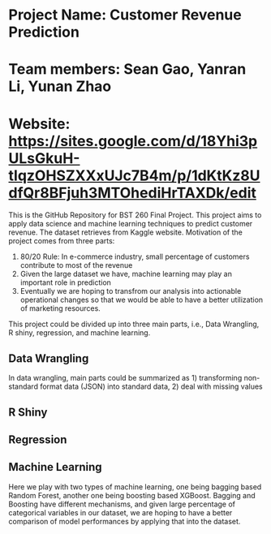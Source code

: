 # Project Name: Customer Revenue Prediction
# Team members: Sean Gao, Yanran Li, Yunan Zhao
# Website: https://sites.google.com/d/18Yhi3pULsGkuH-tIqzOHSZXXxUJc7B4m/p/1dKtKz8UdfQr8BFjuh3MTOhediHrTAXDk/edit

This is the GitHub Repository for BST 260 Final Project. This project aims to apply data science and machine learning techniques to predict customer revenue. The dataset retrieves from Kaggle website. Motivation of the project comes from three parts:

1) 80/20 Rule: In e-commerce industry, small percentage of customers contribute to most of the revenue
2) Given the large dataset we have, machine learning may play an important role in prediction
3) Eventually we are hoping to transfrom our analysis into actionable operational changes so that we would be able to have a better utilization of marketing resources.

This project could be divided up into three main parts, i.e., Data Wrangling, R shiny, regression, and machine learning. 

## Data Wrangling

In data wrangling, main parts could be summarized as 1) transforming non-standard format data (JSON) into standard data, 2) deal with missing values

## R Shiny


## Regression


## Machine Learning

Here we play with two types of machine learning, one being bagging based Random Forest, another one being boosting based XGBoost. Bagging and Boosting have different mechanisms, and given large percentage of categorical variables in our dataset, we are hoping to have a better comparison of model performances by applying that into the dataset.
